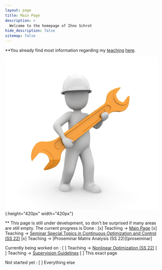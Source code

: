 ```yaml
---
layout: page
title: Main Page
description: >
  Welcome to the homepage of Ihno Schrot
hide_description: false
sitemap: false
---
```


**You already find most information regarding my [teaching][teaching] [here][teaching].

![Full-width image](/assets/img/construction.jpg){:height="420px" width="420px"}


** This page is still under development, so don't be surprised if many areas are still empty. The current progress is
Done
: [x] Teaching -> [Main Page][teaching]
  [x] Teaching -> [Seminar Special Topics in Continuous Optimization and Control (SS 22)][seminar] 
  [x] Teaching -> [Proseminar Matrix Analysis (SS 22)][proseminar]
  
Currently being worked on
: [ ] Teaching -> [Nonlinear Optimization (SS 22)][nlo]
  [ ] Teaching -> [Supervision Guidelines][guide]
  [ ] This exact page
  
Not started yet
: [ ] Everything else

[teaching]: /teaching/README.md
[seminar]: /teaching/ss22/seminar.md
[seminar]: /teaching/ss22/proseminar.md
[nlo]: /teaching/ss22/nlo.md
[guide]: /teaching/supervision_guidelines.md

